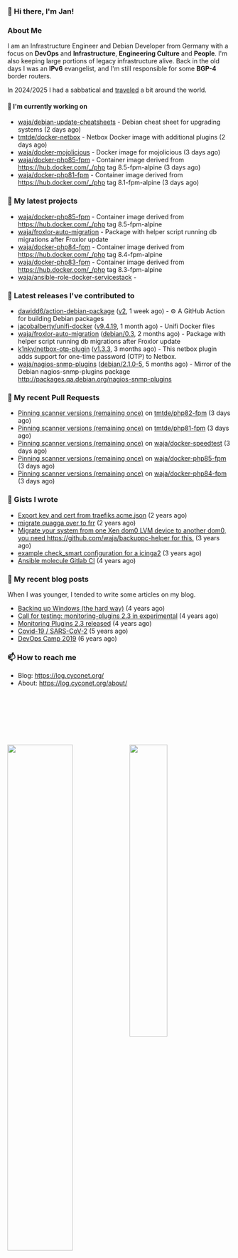 ### 👋 Hi there, I'm Jan!

### About Me

I am an Infrastructure Engineer and Debian Developer from Germany with a focus on **DevOps** and **Infrastructure**, **Engineering Culture** and **People**. I'm also keeping large portions of legacy infrastructure alive. Back in the old days I was an **IPv6** evangelist, and I'm still responsible for some **BGP-4** border routers.

In 2024/2025 I had a sabbatical and [traveled](https://pixelfed.social/roadtrip) a bit around the world.

#### 👷 I'm currently working on


- [waja/debian-update-cheatsheets](https://github.com/waja/debian-update-cheatsheets) - Debian cheat sheet for upgrading systems (2 days ago)
- [tmtde/docker-netbox](https://github.com/tmtde/docker-netbox) - Netbox Docker image with additional plugins (2 days ago)
- [waja/docker-mojolicious](https://github.com/waja/docker-mojolicious) - Docker image for mojolicious (3 days ago)
- [waja/docker-php85-fpm](https://github.com/waja/docker-php85-fpm) - Container image derived from https://hub.docker.com/_/php tag 8.5-fpm-alpine (3 days ago)
- [waja/docker-php81-fpm](https://github.com/waja/docker-php81-fpm) - Container image derived from https://hub.docker.com/_/php tag 8.1-fpm-alpine (3 days ago)

### 🌱 My latest projects

- [waja/docker-php85-fpm](https://github.com/waja/docker-php85-fpm) - Container image derived from https://hub.docker.com/_/php tag 8.5-fpm-alpine
- [waja/froxlor-auto-migration](https://github.com/waja/froxlor-auto-migration) - Package with helper script running db migrations after Froxlor update
- [waja/docker-php84-fpm](https://github.com/waja/docker-php84-fpm) - Container image derived from https://hub.docker.com/_/php tag 8.4-fpm-alpine
- [waja/docker-php83-fpm](https://github.com/waja/docker-php83-fpm) - Container image derived from https://hub.docker.com/_/php tag 8.3-fpm-alpine
- [waja/ansible-role-docker-servicestack](https://github.com/waja/ansible-role-docker-servicestack) - 



### 🔭 Latest releases I've contributed to

- [dawidd6/action-debian-package](https://github.com/dawidd6/action-debian-package) ([v2](https://github.com/dawidd6/action-debian-package/releases/tag/v2), 1 week ago) - :gear: A GitHub Action for building Debian packages
- [jacobalberty/unifi-docker](https://github.com/jacobalberty/unifi-docker) ([v9.4.19](https://github.com/jacobalberty/unifi-docker/releases/tag/v9.4.19), 1 month ago) - Unifi Docker files
- [waja/froxlor-auto-migration](https://github.com/waja/froxlor-auto-migration) ([debian/0.3](https://github.com/waja/froxlor-auto-migration/releases/tag/debian/0.3), 2 months ago) - Package with helper script running db migrations after Froxlor update
- [k1nky/netbox-otp-plugin](https://github.com/k1nky/netbox-otp-plugin) ([v1.3.3](https://github.com/k1nky/netbox-otp-plugin/releases/tag/v1.3.3), 3 months ago) - This netbox plugin adds support for one-time password (OTP) to Netbox.
- [waja/nagios-snmp-plugins](https://github.com/waja/nagios-snmp-plugins) ([debian/2.1.0-5](https://github.com/waja/nagios-snmp-plugins/releases/tag/debian/2.1.0-5), 5 months ago) - Mirror of the Debian nagios-snmp-plugins package http://packages.qa.debian.org/nagios-snmp-plugins

### 🔨 My recent Pull Requests

- [Pinning scanner versions (remaining once)](https://github.com/tmtde/php82-fpm/pull/67) on [tmtde/php82-fpm](https://github.com/tmtde/php82-fpm) (3 days ago)
- [Pinning scanner versions (remaining once)](https://github.com/tmtde/php81-fpm/pull/113) on [tmtde/php81-fpm](https://github.com/tmtde/php81-fpm) (3 days ago)
- [Pinning scanner versions (remaining once)](https://github.com/waja/docker-speedtest/pull/107) on [waja/docker-speedtest](https://github.com/waja/docker-speedtest) (3 days ago)
- [Pinning scanner versions (remaining once)](https://github.com/waja/docker-php85-fpm/pull/18) on [waja/docker-php85-fpm](https://github.com/waja/docker-php85-fpm) (3 days ago)
- [Pinning scanner versions (remaining once)](https://github.com/waja/docker-php84-fpm/pull/45) on [waja/docker-php84-fpm](https://github.com/waja/docker-php84-fpm) (3 days ago)

### 📓 Gists I wrote

- [Export key and cert from traefiks acme.json](https://gist.github.com/4782694f62e30a192cba4fd3197b5ba3) (2 years ago)
- [migrate quagga over to frr](https://gist.github.com/0b532a04b7779aef66d630cf2e85abb5) (2 years ago)
- [Migrate your system from one Xen dom0 LVM device to another dom0, you need https://github.com/waja/backuppc-helper for this.](https://gist.github.com/89830cd14ee98074565c8b28996f643d) (3 years ago)
- [example check_smart configuration for a icinga2](https://gist.github.com/6d5e33c814a20d4834ac47adba92ee24) (3 years ago)
- [Ansible molecule Gitlab CI](https://gist.github.com/c53996e1062ac2e6da06a6d842ee82cd) (4 years ago)

### 📜 My recent blog posts

When I was younger, I tended to write some articles on my blog.


- [Backing up Windows (the hard way)](https://log.cyconet.org/2021/01/04/backing-up-windows-the-hard-way/) (4 years ago)
- [Call for testing: monitoring-plugins 2.3 in experimental](https://log.cyconet.org/2020/12/22/call-for-testing-monitoring-plugins-2-3-in-experimental/) (4 years ago)
- [Monitoring Plugins 2.3 released](https://log.cyconet.org/2020/12/13/monitoring-plugins-2-3-released/) (4 years ago)
- [Covid-19 / SARS-CoV-2](https://log.cyconet.org/2020/03/20/covid-19_sars-cov-2/) (5 years ago)
- [DevOps Camp 2019](https://log.cyconet.org/2019/04/30/dvoc19/) (6 years ago)

### 📫 How to reach me

- Blog: https://log.cyconet.org/
- About: https://log.cyconet.org/about/

<br/><br/>
<br/><br/>
<br/><br/>

<img align="left" width="54%" src="https://github-readme-stats.vercel.app/api?username=waja&include_all_commits=true&count_private=false&show_icons=true" />
<img align="left" width="41%" src="https://github-readme-stats.vercel.app/api/top-langs/?username=waja&layout=compact&include_all_commits=true&count_private=false" />
